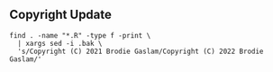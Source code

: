 
## Copyright Update

```
find . -name "*.R" -type f -print \
  | xargs sed -i .bak \
  's/Copyright (C) 2021 Brodie Gaslam/Copyright (C) 2022 Brodie Gaslam/'
```
